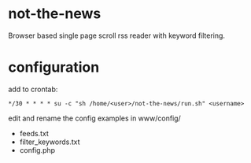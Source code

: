 # not-the-news
Browser based single page scroll rss reader with keyword filtering.

# configuration

add to crontab:

```*/30 * * * * su -c "sh /home/<user>/not-the-news/run.sh" <username>```

edit and rename the config examples in
www/config/
- feeds.txt
- filter_keywords.txt
- config.php
